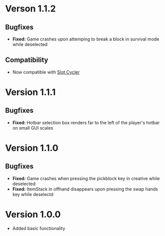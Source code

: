 # Verson 1.1.2
## Bugfixes
- **Fixed:** Game crashes upon attemping to break a block in survival mode while deselected
## Compatibility
- Now compatible with [Slot Cycler](https://modrinth.com/mod/slot-cycler)

# Version 1.1.1
## Bugfixes
- **Fixed:** Hotbar selection box renders far to the left of the player's
hotbar on small GUI scales

# Version 1.1.0
## Bugfixes
- **Fixed:** Game crashes when pressing the pickblock key in creative while deselected
- **Fixed:** ItemStack in offhand disappears upon pressing the
swap hands key while deselectd

# Version 1.0.0
- Added basic functionality